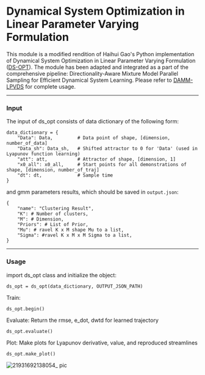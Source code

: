 # Dynamical System Optimization in Linear Parameter Varying Formulation

This module is a modified rendition of Haihui Gao's Python implementation of Dynamical System Optimization in Linear Parameter Varying Formulation ([DS-OPT](https://github.com/HuiTakami/ds_opt_ood)). The module has been adapted and integrated as a part of the comprehensive pipeline: Directionality-Aware Mixture Model Parallel Sampling for Efficient Dynamical System Learning. Please refer to [DAMM-LPVDS](https://github.com/SunannnSun/damm_lpvds) for complete usage.


---
### Input
The input of ds_opt consists of data dictionary of the following form:
```
data_dictionary = {
    "Data": Data,         # Data point of shape, [dimension, number_of_data]
    "Data_sh": Data_sh,   # Shifted attractor to 0 for 'Data' (used in Lyapunov function learning)
    "att": att,           # Attractor of shape, [dimension, 1]
    "x0_all": x0_all,     # Start points for all demonstrations of shape, [dimension, number_of_traj]
    "dt": dt,             # Sample time
}
```

and gmm parameters results, which should be saved in `output.json`:
```
{
    "name": "Clustering Result",
    "K": # Number of clusters,
    "M": # Dimension,
    "Priors": # List of Prior,
    "Mu": # ravel K x M shape Mu to a list,
    "Sigma": #ravel K x M x M Sigma to a list,
}
```
---
### Usage
import ds_opt class and initialize the object:
```
ds_opt = ds_opt(data_dictionary, OUTPUT_JSON_PATH)
```

Train:
```
ds_opt.begin()
```

Evaluate:
Return the rmse, e_dot, dwtd for learned trajectory
```
ds_opt.evaluate()
```

Plot: Make plots for Lyapunov derivative, value, and reproduced streamlines
```
ds_opt.make_plot()
```
![21931692138054_ pic](https://github.com/HuiTakami/ds_opt_ood/assets/97799818/7207f6f9-a93c-494d-84a3-bb691609160e)


